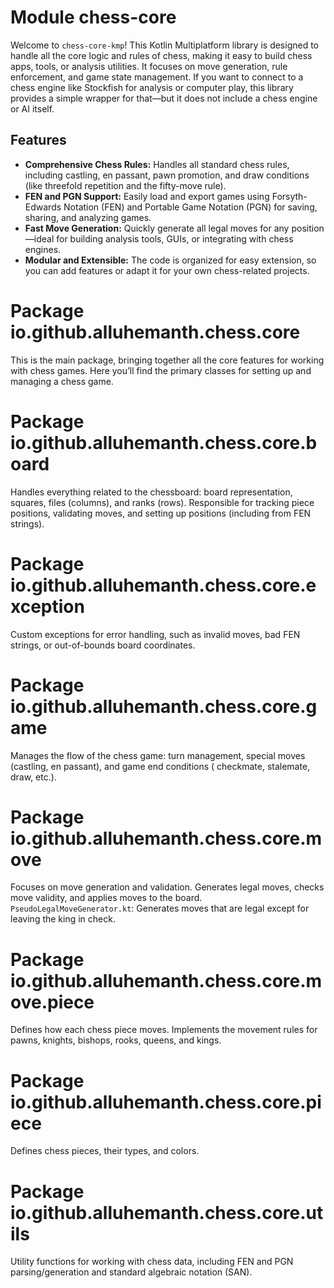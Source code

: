 # Module chess-core

Welcome to `chess-core-kmp`! This Kotlin Multiplatform library is designed to handle all the core logic and rules of chess, making it easy
to build chess apps, tools, or analysis utilities. It focuses on move generation, rule enforcement, and game state
management. If you want to connect to a chess engine like Stockfish for analysis or computer play, this library provides
a simple wrapper for that—but it does not include a chess engine or AI itself.

## Features

- **Comprehensive Chess Rules:** Handles all standard chess rules, including castling, en passant, pawn promotion, and
  draw conditions (like threefold repetition and the fifty-move rule).
- **FEN and PGN Support:** Easily load and export games using Forsyth-Edwards Notation (FEN) and Portable Game
  Notation (PGN) for saving, sharing, and analyzing games.
- **Fast Move Generation:** Quickly generate all legal moves for any position—ideal for building analysis tools, GUIs,
  or integrating with chess engines.
- **Modular and Extensible:** The code is organized for easy extension, so you can add features or adapt it for your own
  chess-related projects.

# Package io.github.alluhemanth.chess.core

This is the main package, bringing together all the core features for working with chess games. Here you’ll find the
primary classes for setting up and managing a chess game.

# Package io.github.alluhemanth.chess.core.board

Handles everything related to the chessboard: board representation, squares, files (columns), and ranks (rows).
Responsible for tracking piece positions, validating moves, and setting up positions (including from FEN strings).

# Package io.github.alluhemanth.chess.core.exception

Custom exceptions for error handling, such as invalid moves, bad FEN strings, or out-of-bounds board coordinates.

# Package io.github.alluhemanth.chess.core.game

Manages the flow of the chess game: turn management, special moves (castling, en passant), and game end conditions (
checkmate, stalemate, draw, etc.).

# Package io.github.alluhemanth.chess.core.move

Focuses on move generation and validation. Generates legal moves, checks move validity, and applies moves to the board.
`PseudoLegalMoveGenerator.kt`: Generates moves that are legal except for leaving the king in check.

# Package io.github.alluhemanth.chess.core.move.piece

Defines how each chess piece moves. Implements the movement rules for pawns, knights, bishops, rooks, queens, and kings.

# Package io.github.alluhemanth.chess.core.piece

Defines chess pieces, their types, and colors.

# Package io.github.alluhemanth.chess.core.utils

Utility functions for working with chess data, including FEN and PGN parsing/generation and standard algebraic
notation (SAN).
